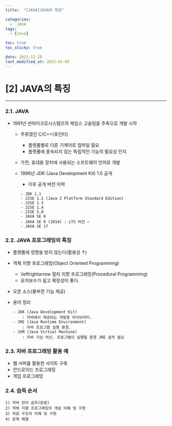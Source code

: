 ```yaml
---
title:  "[JAVA]JAVA의 특징" 

categories:
  -  JAVA
tags:
  - [Java]

toc: true
toc_sticky: true

date: 2022-12-28
last_modified_at: 2023-01-05
---
```

# [2] JAVA의 특징
----
### 2.1. JAVA

- 1991년 썬마이크로시스템즈의 제임스 고슬링을 주축으로 개발 시작

    - 주류였던 C/C++(포인터)
        - 플랫폼별로 다른 기계어로 컴파일 필요
        - 플랫폼에 종속되지 않는 독립적인 기능의 필요성 인지

    - 가전, 휴대용 장치에 사용되는 소프트웨어 언어로 개발

    - 1996년 JDK (Java Development Kit) 1.0 공개
       - 이후 공개 버전 이력
        
        ```
        - JDK 1.1
        - J2SE 1.2 (Java 2 Platform Standard Edition) 
        - J2SE 1.3
        - J2SE 1.4
        - J2SE 5.0 
        - JAVA SE 6
        - JAVA SE 8 (2014) : LTS 버전 ~
        - JAVA SE 17
        ```
       
### 2.2. JAVA 프로그래밍의 특징 

- 플랫폼에 영향을 받지 않는다(활용성 &uparrow;)      

- 객체 지향 프로그래밍(Object Oriented Programming) 
    - \leftrightarrow 절차 지향 프로그래밍(Procedural Programming)
    - 유지보수가 쉽고 확장성이 좋다. 
                
- 오픈 소스(풍부한 기능 제공)

- 용어 정리

    ```
    - JDK (Java Development Kit)
        : 자바에서 제공되는 개발용 라이브러리.
    - JRE (Java Runtime Environment)
        : 자바 프로그램 실행 환경.
    - JVM (Java Virtual Machine)
        : 자바 가상 머신. 프로그램이 실행될 환경 JRE 설치 필요
    ```
### 2.3. 자바 프로그래밍 활용 예

- 웹 서버를 활용한 사이트 구축 
- 안드로이드 프로그래밍
- 게임 프로그래밍

### 2.4. 습득 순서
    1) 자바 언어 습득(문법)
    2) 객체 지향 프로그래밍의 개념 이해 및 구현
    3) 자료 구조의 이해 및 구현 
    4) 문제 해결
